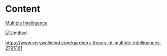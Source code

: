 # Content

[Multiple Intelligence](Content%20515d64e36658438d99b27fd8882c94db/Multiple%20Intelligence%20ca866f153b8e401a94ac3905dbb8a179.csv)

![Untitled](Content%20515d64e36658438d99b27fd8882c94db/Untitled.png)

https://www.verywellmind.com/gardners-theory-of-multiple-intelligences-2795161